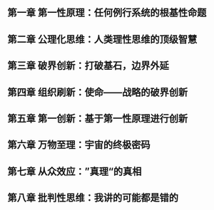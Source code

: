 ## 第一章 第一性原理：任何例行系统的根基性命题



## 第二章 公理化思维：人类理性思维的顶级智慧

## 第三章 破界创新：打破基石，边界外延

## 第四章 组织刷新：使命——战略的破界创新

## 第五章 第一创新：基于第一性原理进行创新

## 第六章 万物至理：宇宙的终极密码

## 第七章 从众效应：”真理“的真相

## 第八章 批判性思维：我讲的可能都是错的


